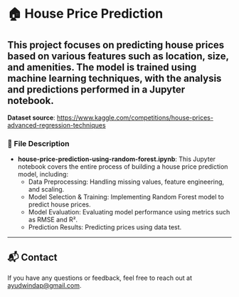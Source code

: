 # 🏠 House Price Prediction

This project focuses on predicting house prices based on various features such as location, size, and amenities. The model is trained using machine learning techniques, with the analysis and predictions performed in a Jupyter notebook.
---

**Dataset source**: https://www.kaggle.com/competitions/house-prices-advanced-regression-techniques

### 📄 File Description
- **house-price-prediction-using-random-forest.ipynb**: This Jupyter notebook covers the entire process of building a house price prediction model, including:
    - Data Preprocessing: Handling missing values, feature engineering, and scaling.
    - Model Selection & Training: Implementing Random Forest model to predict house prices.
    - Model Evaluation: Evaluating model performance using metrics such as RMSE and R².
    - Prediction Results: Predicting prices using data test.
 
--- 
## 📬 Contact
If you have any questions or feedback, feel free to reach out at ayudwindap@gmail.com.
